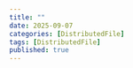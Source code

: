 ```yaml
---
title: ""
date: 2025-09-07
categories: [DistributedFile]
tags: [DistributedFile]
published: true
---
```

